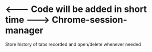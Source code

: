 <--- Code will be added in short time --->
Chrome-session-manager
======================

Store history of tabs recorded and open/delete whenever needed
